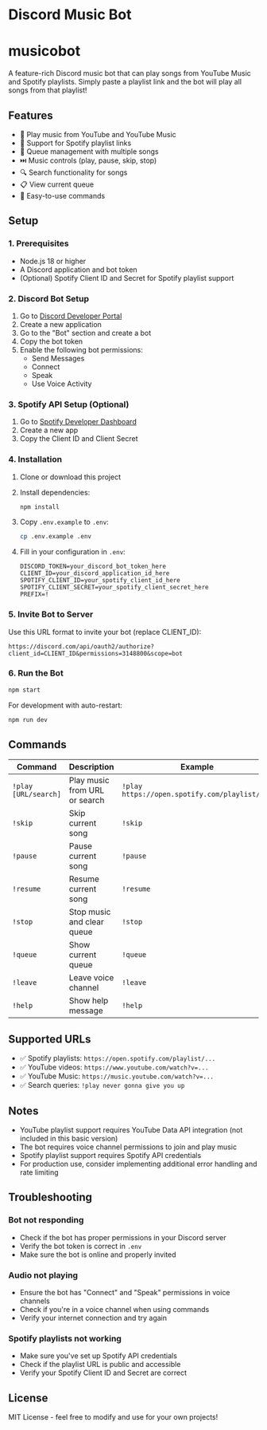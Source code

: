 # Discord Music Bot
# musicobot

A feature-rich Discord music bot that can play songs from YouTube Music and Spotify playlists. Simply paste a playlist link and the bot will play all songs from that playlist!

## Features

- 🎵 Play music from YouTube and YouTube Music
- 📱 Support for Spotify playlist links
- 🎼 Queue management with multiple songs
- ⏭️ Music controls (play, pause, skip, stop)
- 🔍 Search functionality for songs
- 📋 View current queue
- 🤖 Easy-to-use commands

## Setup

### 1. Prerequisites

- Node.js 18 or higher
- A Discord application and bot token
- (Optional) Spotify Client ID and Secret for Spotify playlist support

### 2. Discord Bot Setup

1. Go to [Discord Developer Portal](https://discord.com/developers/applications)
2. Create a new application
3. Go to the "Bot" section and create a bot
4. Copy the bot token
5. Enable the following bot permissions:
   - Send Messages
   - Connect
   - Speak
   - Use Voice Activity

### 3. Spotify API Setup (Optional)

1. Go to [Spotify Developer Dashboard](https://developer.spotify.com/dashboard)
2. Create a new app
3. Copy the Client ID and Client Secret

### 4. Installation

1. Clone or download this project
2. Install dependencies:
   ```bash
   npm install
   ```

3. Copy `.env.example` to `.env`:
   ```bash
   cp .env.example .env
   ```

4. Fill in your configuration in `.env`:
   ```env
   DISCORD_TOKEN=your_discord_bot_token_here
   CLIENT_ID=your_discord_application_id_here
   SPOTIFY_CLIENT_ID=your_spotify_client_id_here
   SPOTIFY_CLIENT_SECRET=your_spotify_client_secret_here
   PREFIX=!
   ```

### 5. Invite Bot to Server

Use this URL format to invite your bot (replace CLIENT_ID):
```
https://discord.com/api/oauth2/authorize?client_id=CLIENT_ID&permissions=3148800&scope=bot
```

### 6. Run the Bot

```bash
npm start
```

For development with auto-restart:
```bash
npm run dev
```

## Commands

| Command | Description | Example |
|---------|-------------|---------|
| `!play [URL/search]` | Play music from URL or search | `!play https://open.spotify.com/playlist/...` |
| `!skip` | Skip current song | `!skip` |
| `!pause` | Pause current song | `!pause` |
| `!resume` | Resume current song | `!resume` |
| `!stop` | Stop music and clear queue | `!stop` |
| `!queue` | Show current queue | `!queue` |
| `!leave` | Leave voice channel | `!leave` |
| `!help` | Show help message | `!help` |

## Supported URLs

- ✅ Spotify playlists: `https://open.spotify.com/playlist/...`
- ✅ YouTube videos: `https://www.youtube.com/watch?v=...`
- ✅ YouTube Music: `https://music.youtube.com/watch?v=...`
- ✅ Search queries: `!play never gonna give you up`

## Notes

- YouTube playlist support requires YouTube Data API integration (not included in this basic version)
- The bot requires voice channel permissions to join and play music
- Spotify playlist support requires Spotify API credentials
- For production use, consider implementing additional error handling and rate limiting

## Troubleshooting

### Bot not responding
- Check if the bot has proper permissions in your Discord server
- Verify the bot token is correct in `.env`
- Make sure the bot is online and properly invited

### Audio not playing
- Ensure the bot has "Connect" and "Speak" permissions in voice channels
- Check if you're in a voice channel when using commands
- Verify your internet connection and try again

### Spotify playlists not working
- Make sure you've set up Spotify API credentials
- Check if the playlist URL is public and accessible
- Verify your Spotify Client ID and Secret are correct

## License

MIT License - feel free to modify and use for your own projects!
